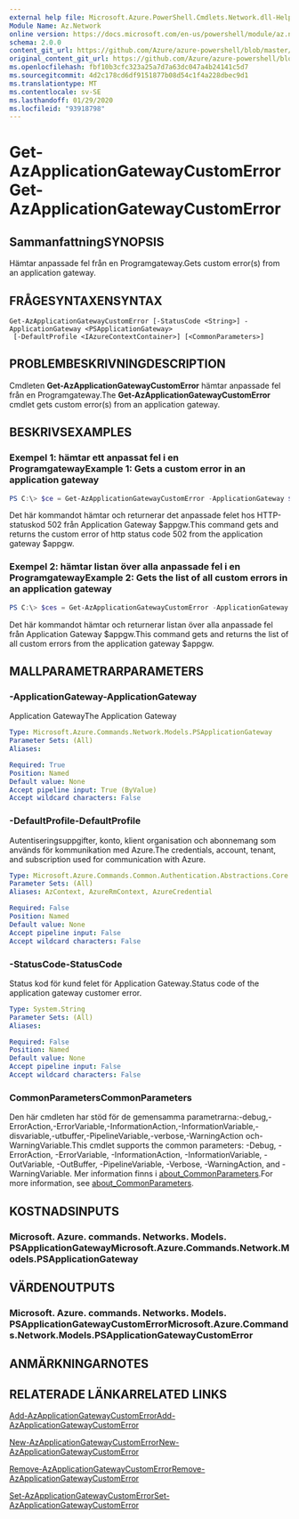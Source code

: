 ```yaml
---
external help file: Microsoft.Azure.PowerShell.Cmdlets.Network.dll-Help.xml
Module Name: Az.Network
online version: https://docs.microsoft.com/en-us/powershell/module/az.network/get-azapplicationgatewaycustomerror
schema: 2.0.0
content_git_url: https://github.com/Azure/azure-powershell/blob/master/src/Network/Network/help/Get-AzApplicationGatewayCustomError.md
original_content_git_url: https://github.com/Azure/azure-powershell/blob/master/src/Network/Network/help/Get-AzApplicationGatewayCustomError.md
ms.openlocfilehash: fbf10b3cfc323a25a7d7a63dc047a4b24141c5d7
ms.sourcegitcommit: 4d2c178cd6df9151877b08d54c1f4a228dbec9d1
ms.translationtype: MT
ms.contentlocale: sv-SE
ms.lasthandoff: 01/29/2020
ms.locfileid: "93918798"
---
```

# <span data-ttu-id="06d26-101">Get-AzApplicationGatewayCustomError</span><span class="sxs-lookup"><span data-stu-id="06d26-101">Get-AzApplicationGatewayCustomError</span></span>

## <span data-ttu-id="06d26-102">Sammanfattning</span><span class="sxs-lookup"><span data-stu-id="06d26-102">SYNOPSIS</span></span>
<span data-ttu-id="06d26-103">Hämtar anpassade fel från en Programgateway.</span><span class="sxs-lookup"><span data-stu-id="06d26-103">Gets custom error(s) from an application gateway.</span></span>

## <span data-ttu-id="06d26-104">FRÅGESYNTAXEN</span><span class="sxs-lookup"><span data-stu-id="06d26-104">SYNTAX</span></span>

```
Get-AzApplicationGatewayCustomError [-StatusCode <String>] -ApplicationGateway <PSApplicationGateway>
 [-DefaultProfile <IAzureContextContainer>] [<CommonParameters>]
```

## <span data-ttu-id="06d26-105">PROBLEMBESKRIVNING</span><span class="sxs-lookup"><span data-stu-id="06d26-105">DESCRIPTION</span></span>
<span data-ttu-id="06d26-106">Cmdleten **Get-AzApplicationGatewayCustomError** hämtar anpassade fel från en Programgateway.</span><span class="sxs-lookup"><span data-stu-id="06d26-106">The **Get-AzApplicationGatewayCustomError** cmdlet gets custom error(s) from an application gateway.</span></span>

## <span data-ttu-id="06d26-107">BESKRIVS</span><span class="sxs-lookup"><span data-stu-id="06d26-107">EXAMPLES</span></span>

### <span data-ttu-id="06d26-108">Exempel 1: hämtar ett anpassat fel i en Programgateway</span><span class="sxs-lookup"><span data-stu-id="06d26-108">Example 1: Gets a custom error in an application gateway</span></span>
```powershell
PS C:\> $ce = Get-AzApplicationGatewayCustomError -ApplicationGateway $appgw -StatusCode HttpStatus502
```

<span data-ttu-id="06d26-109">Det här kommandot hämtar och returnerar det anpassade felet hos HTTP-statuskod 502 från Application Gateway $appgw.</span><span class="sxs-lookup"><span data-stu-id="06d26-109">This command gets and returns the custom error of http status code 502 from the application gateway $appgw.</span></span>

### <span data-ttu-id="06d26-110">Exempel 2: hämtar listan över alla anpassade fel i en Programgateway</span><span class="sxs-lookup"><span data-stu-id="06d26-110">Example 2: Gets the list of all custom errors in an application gateway</span></span>
```powershell
PS C:\> $ces = Get-AzApplicationGatewayCustomError -ApplicationGateway $appgw
```

<span data-ttu-id="06d26-111">Det här kommandot hämtar och returnerar listan över alla anpassade fel från Application Gateway $appgw.</span><span class="sxs-lookup"><span data-stu-id="06d26-111">This command gets and returns the list of all custom errors from the application gateway $appgw.</span></span>

## <span data-ttu-id="06d26-112">MALLPARAMETRAR</span><span class="sxs-lookup"><span data-stu-id="06d26-112">PARAMETERS</span></span>

### <span data-ttu-id="06d26-113">-ApplicationGateway</span><span class="sxs-lookup"><span data-stu-id="06d26-113">-ApplicationGateway</span></span>
<span data-ttu-id="06d26-114">Application Gateway</span><span class="sxs-lookup"><span data-stu-id="06d26-114">The Application Gateway</span></span>

```yaml
Type: Microsoft.Azure.Commands.Network.Models.PSApplicationGateway
Parameter Sets: (All)
Aliases:

Required: True
Position: Named
Default value: None
Accept pipeline input: True (ByValue)
Accept wildcard characters: False
```

### <span data-ttu-id="06d26-115">-DefaultProfile</span><span class="sxs-lookup"><span data-stu-id="06d26-115">-DefaultProfile</span></span>
<span data-ttu-id="06d26-116">Autentiseringsuppgifter, konto, klient organisation och abonnemang som används för kommunikation med Azure.</span><span class="sxs-lookup"><span data-stu-id="06d26-116">The credentials, account, tenant, and subscription used for communication with Azure.</span></span>

```yaml
Type: Microsoft.Azure.Commands.Common.Authentication.Abstractions.Core.IAzureContextContainer
Parameter Sets: (All)
Aliases: AzContext, AzureRmContext, AzureCredential

Required: False
Position: Named
Default value: None
Accept pipeline input: False
Accept wildcard characters: False
```

### <span data-ttu-id="06d26-117">-StatusCode</span><span class="sxs-lookup"><span data-stu-id="06d26-117">-StatusCode</span></span>
<span data-ttu-id="06d26-118">Status kod för kund felet för Application Gateway.</span><span class="sxs-lookup"><span data-stu-id="06d26-118">Status code of the application gateway customer error.</span></span>

```yaml
Type: System.String
Parameter Sets: (All)
Aliases:

Required: False
Position: Named
Default value: None
Accept pipeline input: False
Accept wildcard characters: False
```

### <span data-ttu-id="06d26-119">CommonParameters</span><span class="sxs-lookup"><span data-stu-id="06d26-119">CommonParameters</span></span>
<span data-ttu-id="06d26-120">Den här cmdleten har stöd för de gemensamma parametrarna:-debug,-ErrorAction,-ErrorVariable,-InformationAction,-InformationVariable,-disvariable,-utbuffer,-PipelineVariable,-verbose,-WarningAction och-WarningVariable.</span><span class="sxs-lookup"><span data-stu-id="06d26-120">This cmdlet supports the common parameters: -Debug, -ErrorAction, -ErrorVariable, -InformationAction, -InformationVariable, -OutVariable, -OutBuffer, -PipelineVariable, -Verbose, -WarningAction, and -WarningVariable.</span></span> <span data-ttu-id="06d26-121">Mer information finns i [about_CommonParameters](https://go.microsoft.com/fwlink/?LinkID=113216).</span><span class="sxs-lookup"><span data-stu-id="06d26-121">For more information, see [about_CommonParameters](https://go.microsoft.com/fwlink/?LinkID=113216).</span></span>

## <span data-ttu-id="06d26-122">KOSTNADS</span><span class="sxs-lookup"><span data-stu-id="06d26-122">INPUTS</span></span>

### <span data-ttu-id="06d26-123">Microsoft. Azure. commands. Networks. Models. PSApplicationGateway</span><span class="sxs-lookup"><span data-stu-id="06d26-123">Microsoft.Azure.Commands.Network.Models.PSApplicationGateway</span></span>

## <span data-ttu-id="06d26-124">VÄRDEN</span><span class="sxs-lookup"><span data-stu-id="06d26-124">OUTPUTS</span></span>

### <span data-ttu-id="06d26-125">Microsoft. Azure. commands. Networks. Models. PSApplicationGatewayCustomError</span><span class="sxs-lookup"><span data-stu-id="06d26-125">Microsoft.Azure.Commands.Network.Models.PSApplicationGatewayCustomError</span></span>

## <span data-ttu-id="06d26-126">ANMÄRKNINGAR</span><span class="sxs-lookup"><span data-stu-id="06d26-126">NOTES</span></span>

## <span data-ttu-id="06d26-127">RELATERADE LÄNKAR</span><span class="sxs-lookup"><span data-stu-id="06d26-127">RELATED LINKS</span></span>

[<span data-ttu-id="06d26-128">Add-AzApplicationGatewayCustomError</span><span class="sxs-lookup"><span data-stu-id="06d26-128">Add-AzApplicationGatewayCustomError</span></span>](./Add-AzApplicationGatewayCustomError.md)

[<span data-ttu-id="06d26-129">New-AzApplicationGatewayCustomError</span><span class="sxs-lookup"><span data-stu-id="06d26-129">New-AzApplicationGatewayCustomError</span></span>](./New-AzApplicationGatewayCustomError.md)

[<span data-ttu-id="06d26-130">Remove-AzApplicationGatewayCustomError</span><span class="sxs-lookup"><span data-stu-id="06d26-130">Remove-AzApplicationGatewayCustomError</span></span>](./Remove-AzApplicationGatewayCustomError.md)

[<span data-ttu-id="06d26-131">Set-AzApplicationGatewayCustomError</span><span class="sxs-lookup"><span data-stu-id="06d26-131">Set-AzApplicationGatewayCustomError</span></span>](./Set-AzApplicationGatewayCustomError.md)
